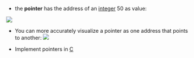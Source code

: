 - the **pointer** has the address of an [integer](computer-science/docs/c/types.md) 50 as value:

![](pointer-in-memory-1.png)

- You can more accurately visualize a pointer as one address that points to another:
![](pointer-in-memory-2.png)

- Implement pointers in [C](computer-science/docs/c/pointers.md)
